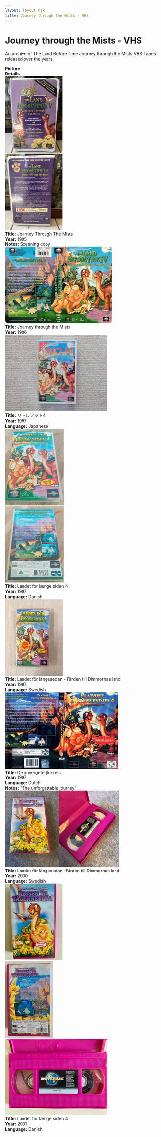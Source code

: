 ```yaml
---
layout: layout.njk
title: Journey through the Mists - VHS
---
```


# Journey through the Mists - VHS

An archive of The Land Before Time Journey through the Mists VHS Tapes released over the years.

<div class="item-table">
  <div class="item-header">
    <div class="item-image"><strong>Picture</strong></div>
    <div class="item-details"><strong>Details</strong></div>
  </div>
<div class="item-entry" id="lbt4-vhs-english-screener-150">
    <div class="item-image">
      <a href="/images/media/vhs/4/lbt4-vhs-english-screener.jpg" data-lightbox="img" data-title="Journey Through The Mists">
        <div class="img-box">
          <img src="/images/media/vhs/4/lbt4-vhs-english-screener.jpg" alt="Journey Through The Mists" style="height:250px; object-fit:cover;" loading="lazy">
        </div>
      </a>
      <a href="/images/media/vhs/4/lbt4-vhs-english-screener2.jpg" data-lightbox="img" data-title="Journey Through The Mists">
        <div class="img-box">
          <img src="/images/media/vhs/4/lbt4-vhs-english-screener2.jpg" alt="Journey Through The Mists" style="height:250px; object-fit:cover;" loading="lazy">
        </div>
      </a>
    </div>
    <div class="item-details">
      <strong>Title:</strong> Journey Through The Mists<br/>
      <strong>Year:</strong> 1995<br/>
      <strong>Notes:</strong> Sceening copy<br/>
    </div>
  </div>

<div class="item-entry">
  <div class="item-image">
    <a href="/images/media/vhs/4/lbt4-vhs-english.jpg" data-lightbox="img" data-title="Journey through the Mists">
        <div class="img-box">
          <img src="/images/media/vhs/4/lbt4-vhs-english.jpg" alt="Journey through the Mists" style="height:250px; object-fit:cover;" loading="lazy">
        </div>
      </a>
  </div>
  <div class="item-details">
    <strong>Title:</strong> Journey through the Mists<br/>
      <strong>Year:</strong> 1996<br/>
  </div>
</div>

  <div class="item-entry" id="lbt4-ja-37">
    <div class="item-image">
      <a href="/images/media/vhs/4/lbt4-ja.jpg" data-lightbox="img" data-title="リトルフット4">
        <div class="img-box">
          <img src="/images/media/vhs/4/lbt4-ja.jpg" alt="リトルフット4" style="height:250px; object-fit:cover;" loading="lazy">
        </div>
      </a>
    </div>
    <div class="item-details">
      <strong>Title:</strong> リトルフット4<br/>
      <strong>Year:</strong> 1997<br/>
      <strong>Language:</strong> Japanese<br/>
    </div>
  </div>
<div class="item-entry" id="lbt4-dk-280">
    <div class="item-image">
      <a href="/images/media/vhs/4/lbt4-dk.jpg" data-lightbox="img" data-title="Landet for længe siden 4">
        <div class="img-box">
          <img src="/images/media/vhs/4/lbt4-dk.jpg" alt="Landet for længe siden 4" style="height:250px; object-fit:cover;" loading="lazy"/>
        </div>
      </a>
      <a href="/images/media/vhs/4/lbt4-dk2.jpg" data-lightbox="img" data-title="Landet for længe siden 4">
        <div class="img-box">
          <img src="/images/media/vhs/4/lbt4-dk2.jpg" alt="Landet for længe siden 4" style="height:250px; object-fit:cover;" loading="lazy"/>
        </div>
      </a>
    </div>
    <div class="item-details">
      <strong>Title:</strong> Landet for længe siden 4<br/>
      <strong>Year:</strong> 1997<br/>
      <strong>Language:</strong> Danish<br/>
    </div>
  </div>


  <div class="item-entry">
  <div class="item-image">
    <a href="/images/media/vhs/4/lbt4-vhs-sv.jpg" data-lightbox="img" data-title="Landet för längesedan -Färden till Dimmornas land">
        <div class="img-box">
          <img src="/images/media/vhs/4/lbt4-vhs-sv.jpg" alt="Landet för längesedan -Färden till Dimmornas land" style="height:250px; object-fit:cover;" loading="lazy">
        </div>
      </a>
  </div>
  <div class="item-details">
    <strong>Title:</strong> Landet för längesedan - Färden till Dimmornas land<br/>
      <strong>Year:</strong> 1997<br/>
      <strong>Language:</strong> Swedish<br/>
  </div>
</div>

  <div class="item-entry">
  <div class="item-image">
    <a href="/images/media/vhs/4/platvoet-en-zijn-vriendjes-de-onvergetelijke-reis-dvd-nl_orig.jpg" data-lightbox="img" data-title="De onvergetelijke reis">
        <div class="img-box">
          <img src="/images/media/vhs/4/platvoet-en-zijn-vriendjes-de-onvergetelijke-reis-dvd-nl_orig.jpg" alt="De onvergetelijke reis" style="height:250px; object-fit:cover;" loading="lazy">
        </div>
      </a>
  </div>
  <div class="item-details">
    <strong>Title:</strong> De onvergetelijke reis<br/>
      <strong>Year:</strong> 1997<br/>
      <strong>Language:</strong> Dutch<br/>
      <strong>Notes:</strong> "The unforgettable journey"<br/>
  </div>
</div>

  <div class="item-entry">
  <div class="item-image">
    <a href="/images/media/vhs/4/lbt4-vhs-sv-magenta.jpg" data-lightbox="img" data-title="Landet för längesedan -Färden till Dimmornas land">
        <div class="img-box">
          <img src="/images/media/vhs/4/lbt4-vhs-sv-magenta.jpg" alt="Landet för längesedan -Färden till Dimmornas land" style="height:250px; object-fit:cover;" loading="lazy">
        </div>
      </a>
  </div>
  <div class="item-details">
    <strong>Title:</strong> Landet för längesedan -Färden till Dimmornas land<br/>
      <strong>Year:</strong> 2000<br/>
      <strong>Language:</strong> Swedish<br/>
  </div>
</div>

<div class="item-entry" id="lbt4-dk-magenta-276">
    <div class="item-image">
      <a href="/images/media/vhs/4/lbt4-dk-magenta.jpg" data-lightbox="img" data-title="Landet for længe siden 4">
        <div class="img-box">
          <img src="/images/media/vhs/4/lbt4-dk-magenta.jpg" alt="Landet for længe siden 4" style="height:250px; object-fit:cover;" loading="lazy"/>
        </div>
      </a>
      <a href="/images/media/vhs/4/lbt4-dk-magenta2.jpg" data-lightbox="img" data-title="Landet for længe siden 4">
        <div class="img-box">
          <img src="/images/media/vhs/4/lbt4-dk-magenta2.jpg" alt="Landet for længe siden 4" style="height:250px; object-fit:cover;" loading="lazy"/>
        </div>
      </a>
      <a href="/images/media/vhs/4/lbt4-dk-magenta3.jpg" data-lightbox="img" data-title="Landet for længe siden 4">
        <div class="img-box">
          <img src="/images/media/vhs/4/lbt4-dk-magenta3.jpg" alt="Landet for længe siden 4" style="height:250px; object-fit:cover;" loading="lazy"/>
        </div>
      </a>
    </div>
    <div class="item-details">
      <strong>Title:</strong> Landet for længe siden 4<br/>
      <strong>Year:</strong> 2001<br/>
      <strong>Language:</strong> Danish<br/>
    </div>
  </div>



</div>